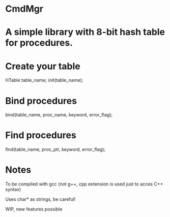 # CmdMgr

# A simple library with 8-bit hash table for procedures.



# Create your table 

HTable table_name;
init(table_name);


# Bind procedures

bind(table_name, proc_name, keyword, error_flag);


# Find procedures

find(table_name, proc_ptr, keyword, error_flag);



# Notes

To be compiled with gcc (not g++, cpp extension is used just to acces C++ syntax)

Uses char* as strings, be careful!

WIP, new features possible
